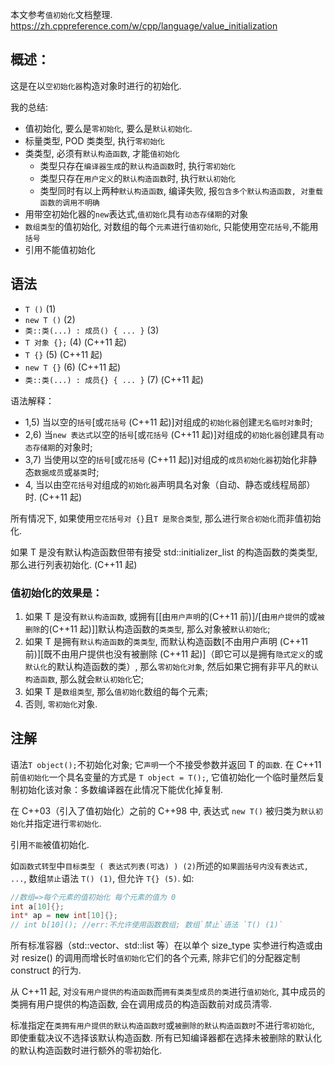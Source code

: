 本文参考`值初始化`文档整理.
https://zh.cppreference.com/w/cpp/language/value_initialization

## 概述：

这是在以`空初始化器`构造对象时进行的初始化.

我的总结:

- 值初始化, 要么是`零初始化`, 要么是`默认初始化`.
- 标量类型, POD 类类型, 执行`零初始化`
- 类类型, 必须有`默认构造函数`, 才能`值初始化`
  - 类型只存在`编译器生成`的`默认构造函数`时, 执行`零初始化`
  - 类型只存在`用户定义`的`默认构造函数`时, 执行`默认初始化`
  - 类型同时有以上两种`默认构造函数`, 编译失败, 报`包含多个默认构造函数, 对重载函数的调用不明确`
- 用带空初始化器的`new`表达式,`值初始化`具有`动态存储期`的对象
- `数组类型`的值初始化, 对数组的每个`元素`进行`值初始化`, 只能使用空`花括号`,不能用`括号`
- 引用不能值初始化

## 语法

- `T ()` (1)
- `new T ()` (2)
- `类::类(...) : 成员() { ... }` (3)
- `T 对象 {};` (4) (C++11 起)
- `T {}` (5) (C++11 起)
- `new T {}` (6) (C++11 起)
- `类::类(...) : 成员{} { ... }` (7) (C++11 起)

语法解释：

- 1,5) 当以空的`括号`[或`花括号` (C++11 起)]对组成的`初始化器`创建`无名临时对象`时;
- 2,6) 当`new 表达式`以空的`括号`[或`花括号` (C++11 起)]对组成的`初始化器`创建具有`动态存储期`的对象时;
- 3,7) 当使用以空的`括号`[或`花括号` (C++11 起)]对组成的`成员初始化器`初始化非静态`数据成员`或`基类`时;
- 4, 当以由空`花括号`对组成的`初始化器`声明具名对象（自动、静态或线程局部）时. (C++11 起)

所有情况下, 如果使用`空花括号对 {}`且`T 是聚合类型`, 那么进行`聚合初始化`而非值初始化.

如果 T 是没有默认构造函数但带有接受 std::initializer_list 的构造函数的类类型, 那么进行列表初始化. (C++11 起)

### 值初始化的效果是：

1. 如果 T 是没有`默认构造函数`, 或拥有[[由`用户声明`的(C++11 前)]/[由`用户提供`的或`被删除`的(C++11 起)]]默认构造函数的`类类型`, 那么对象被`默认初始化`;
2. 如果 T 是拥有`默认构造函数`的`类类型`, 而默认构造函数[不由用户声明 (C++11 前)][既不由用户提供也没有被删除 (C++11 起)]（即它可以是拥有`隐式定义`的或`默认化`的默认构造函数的类）, 那么`零初始化对象`, 然后如果它拥有非平凡的`默认构造函数`, 那么就会`默认初始化`它;
3. 如果 T 是`数组类型`, 那么`值初始化`数组的每个元素;
4. 否则, `零初始化`对象.

## 注解

语法`T object();`不初始化对象; 它`声明`一个不接受参数并返回 T 的`函数`. 在 C++11 前`值初始化`一个具名变量的方式是 `T object = T();`, 它值初始化一个临时量然后复制初始化该对象：多数编译器在此情况下能优化掉复制.

在 C++03（引入了值初始化）之前的 C++98 中, 表达式 `new T()` 被归类为`默认初始化`并指定进行`零初始化`.

引用`不能`被值初始化.

如`函数式转型`中`目标类型 ( 表达式列表(可选) ) (2)`所述的`如果圆括号内没有表达式, ...`, 数组`禁止`语法 `T() (1)`, 但允许 `T{} (5)`. 如:

```c++
//数组=>每个元素的值初始化 每个元素的值为 0
int a[10]{};
int* ap = new int[10]{};
// int b[10](); //err:不允许使用函数数组; 数组`禁止`语法 `T() (1)`
```

所有标准容器（std::vector、std::list 等）在以单个 size_type 实参进行构造或由对 resize() 的调用而增长时`值初始化`它们的各个元素, 除非它们的分配器定制 construct 的行为.

从 C++11 起, 对`没有用户提供的构造函数`而`拥有类类型成员的类`进行`值初始化`, 其中成员的类拥有用户提供的构造函数, 会在调用成员的构造函数前对成员清零.

标准指定在`类拥有用户提供的默认构造函数时`或`被删除的默认构造函数时`不进行`零初始化`, 即使重载决议不选择该默认构造函数. 所有已知编译器都在选择未被删除的默认化的默认构造函数时进行额外的零初始化.
